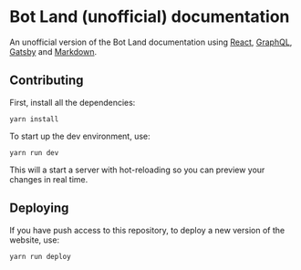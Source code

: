 # Bot Land (unofficial) documentation

An unofficial version of the Bot Land documentation using [React](https://facebook.github.io/react/), [GraphQL](http://graphql.org/), [Gatsby](https://www.gatsbyjs.org/) and [Markdown](https://daringfireball.net/projects/markdown/syntax).


## Contributing

First, install all the dependencies:

```
yarn install
```

To start up the dev environment, use:

```
yarn run dev
```

This will a start a server with hot-reloading so you can preview your changes in real time.

## Deploying

If you have push access to this repository, to deploy a new version of the website, use:

```
yarn run deploy
```
